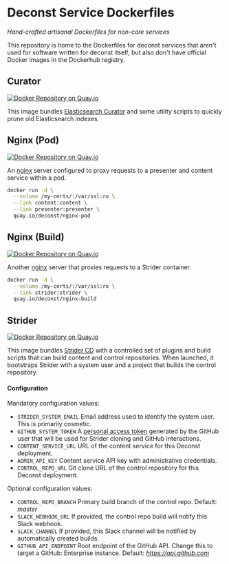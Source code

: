 # Deconst Service Dockerfiles

*Hand-crafted artisanal Dockerfiles for non-core services*

This repository is home to the Dockerfiles for deconst services that aren't used for software written for deconst itself, but also don't have official Docker images in the Dockerhub registry.

## Curator

[![Docker Repository on Quay.io](https://quay.io/repository/deconst/curator/status "Docker Repository on Quay.io")](https://quay.io/repository/deconst/curator)

This image bundles [Elasticsearch Curator](https://www.elastic.co/guide/en/elasticsearch/client/curator/current/index.html) and some utility scripts to quickly prune old Elasticsearch indexes.

## Nginx (Pod)

[![Docker Repository on Quay.io](https://quay.io/repository/deconst/nginx-pod/status "Docker Repository on Quay.io")](https://quay.io/repository/deconst/nginx-pod)

An [nginx](http://nginx.org/en/docs/) server configured to proxy requests to a presenter and content service within a pod.

```bash
docker run -d \
  --volume /my-certs/:/var/ssl:ro \
  --link content:content \
  --link presenter:presenter \
  quay.io/deconst/nginx-pod
```

## Nginx (Build)

[![Docker Repository on Quay.io](https://quay.io/repository/deconst/nginx-build/status "Docker Repository on Quay.io")](https://quay.io/repository/deconst/nginx-build)

Another [nginx](http://nginx.org/en/docs/) server that proxies requests to a Strider container.

```bash
docker run -d \
  --volume /my-certs/:/var/ssl:ro \
  --link strider:strider \
  quay.io/deconst/nginx-build
```

## Strider

[![Docker Repository on Quay.io](https://quay.io/repository/deconst/strider/status "Docker Repository on Quay.io")](https://quay.io/repository/deconst/strider)

This image bundles [Strider CD](https://github.com/Strider-CD/strider) with a controlled set of plugins and build scripts that can build content and control repositories. When launched, it bootstraps Strider with a system user and a project that builds the control repository.

#### Configuration

Mandatory configuration values:

* `STRIDER_SYSTEM_EMAIL` Email address used to identify the system user. This is primarily cosmetic.
* `GITHUB_SYSTEM_TOKEN` A [personal access token](https://github.com/settings/tokens) generated by the GitHub user that will be used for Strider cloning and GitHub interactions.
* `CONTENT_SERVICE_URL` URL of the content service for this Deconst deployment.
* `ADMIN_API_KEY` Content service API key with administrative credentials.
* `CONTROL_REPO_URL` Git clone URL of the control repository for this Deconst deployment.

Optional configuration values:

* `CONTROL_REPO_BRANCH` Primary build branch of the control repo. Default: *master*
* `SLACK_WEBHOOK_URL` If provided, the control repo build will notify this Slack webhook.
* `SLACK_CHANNEL` If provided, this Slack channel will be notified by automatically created builds.
* `GITHUB_API_ENDPOINT` Root endpoint of the GitHub API. Change this to target a GitHub: Enterprise instance. Default: *https://api.github.com*
